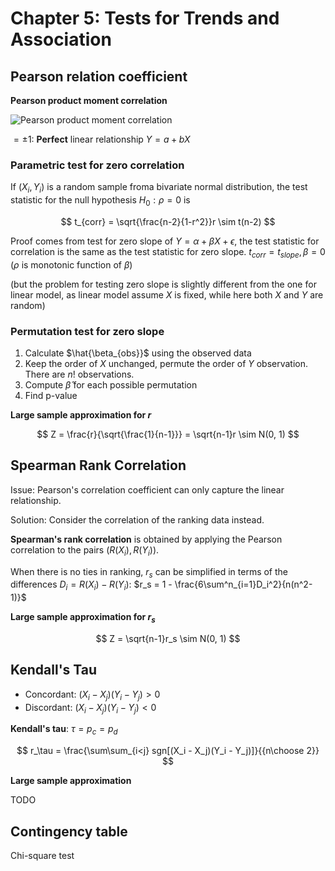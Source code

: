 # Chapter 5: Tests for Trends and Association

## Pearson relation coefficient

**Pearson product moment correlation**

![Pearson product moment correlation](https://upload.wikimedia.org/wikipedia/commons/thumb/d/d4/Correlation_examples2.svg/1200px-Correlation_examples2.svg.png)

$= \pm 1$: **Perfect** linear relationship $Y = a+bX$

### Parametric test for zero correlation

If $(X_i, Y_i)$ is a random sample froma  bivariate normal distribution, the test statistic for the null hypothesis $H_0: \rho=0$ is 

$$
t_{corr} = \sqrt{\frac{n-2}{1-r^2}}r \sim t(n-2)
$$

Proof comes from test for zero slope of $Y = \alpha + \beta X + \epsilon$, the test statistic for correlation is the same as the test statistic for zero slope. $t_{corr} = t_{slope}, \beta = 0$ ($\rho$ is monotonic function of $\beta$)

(but the problem for testing zero slope is slightly different from the one for linear model, as linear model assume $X$ is fixed, while here both $X$ and $Y$ are random)

### Permutation test for zero slope

1. Calculate $\hat{\beta_{obs}}$ using the observed data
2. Keep the order of $X$ unchanged, permute the order of $Y$ observation. There are $n!$ observations.
3. Compute $\hat{\beta}$ for each possible permutation
4. Find p-value

**Large sample approximation for $r$**

$$
Z = \frac{r}{\sqrt{\frac{1}{n-1}}} = \sqrt{n-1}r \sim N(0, 1)
$$

## Spearman Rank Correlation

Issue: Pearson's correlation coefficient can only capture the linear relationship.

Solution: Consider the correlation of the ranking data instead.

**Spearman's rank correlation** is obtained by applying the Pearson correlation to the pairs $(R(X_i), R(Y_i))$.

When there is no ties in ranking, $r_s$ can be simplified in terms of the differences $D_i = R(X_i) - R(Y_i)$: $r_s = 1 - \frac{6\sum^n_{i=1}D_i^2}{n(n^2-1)}$

**Large sample approximation for $r_s$**

$$
Z = \sqrt{n-1}r_s \sim N(0, 1)
$$

## Kendall's Tau

- Concordant: $(X_i - X_j)(Y_i - Y_j) > 0$
- Discordant: $(X_i - X_j)(Y_i - Y_j) < 0$

**Kendall's tau**: $\tau = p_c = p_d$

$$
r_\tau = \frac{\sum\sum_{i<j} sgn[(X_i - X_j)(Y_i - Y_j)]}{{n\choose 2}}
$$

**Large sample approximation**

TODO

## Contingency table

Chi-square test